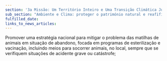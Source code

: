 ```yaml
---
section: '3a Missão: Um Território Inteiro e Uma Transição Climática Justa'
sub_section: "Ambiente e Clima: proteger o património natural e reafifirmar a liderança na redução de emissões"
fulfilled_date:
links_to_news_articles:
---
```


Promover uma estratégia nacional para mitigar o problema das matilhas de animais em situação de abandono, focada em programas de esterilização e vacinação, incluindo meios para socorrer animais, no local, sempre que se verifiquem situações de acidente grave ou catástrofe;